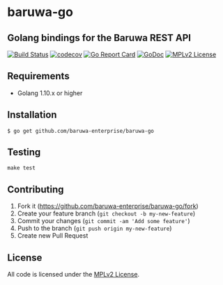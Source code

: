 # baruwa-go

## Golang bindings for the Baruwa REST API

[![Build Status](https://travis-ci.org/baruwa-enterprise/baruwa-go.svg?branch=master)](https://travis-ci.org/baruwa-enterprise/baruwa-go)
[![codecov](https://codecov.io/gh/baruwa-enterprise/baruwa-go/branch/master/graph/badge.svg)](https://codecov.io/gh/baruwa-enterprise/baruwa-go)
[![Go Report Card](https://goreportcard.com/badge/github.com/baruwa-enterprise/baruwa-go)](https://goreportcard.com/report/github.com/baruwa-enterprise/baruwa-go)
[![GoDoc](https://godoc.org/github.com/baruwa-enterprise/baruwa-go?status.svg)](https://godoc.org/github.com/baruwa-enterprise/baruwa-go/api)
[![MPLv2 License](https://img.shields.io/badge/license-MPLv2-blue.svg?style=flat-square)](https://www.mozilla.org/MPL/2.0/)

## Requirements

* Golang 1.10.x or higher

## Installation

```console
$ go get github.com/baruwa-enterprise/baruwa-go
```

## Testing

``make test``

## Contributing

1. Fork it (https://github.com/baruwa-enterprise/baruwa-go/fork)
2. Create your feature branch (`git checkout -b my-new-feature`)
3. Commit your changes (`git commit -am 'Add some feature'`)
4. Push to the branch (`git push origin my-new-feature`)
5. Create new Pull Request


## License

All code is licensed under the
[MPLv2 License](https://github.com/baruwa-enterprise/baruwa-go/blob/master/LICENSE).

